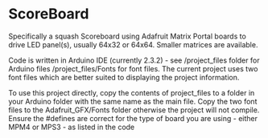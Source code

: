 # ScoreBoard
Specifically a squash Scoreboard using Adafruit Matrix Portal boards to drive LED panel(s), usually 64x32 or 64x64. Smaller matrices are available.

Code is written in Arduino IDE (currently 2.3.2) - see 
  /project_files folder for Arduino files
  /project_files/Fonts for font files. The current project uses two font files which are better suited to displaying the project information. 
  
To use this project directly, copy the contents of project_files to a folder in your Arduino folder with the same name as the main file. Copy the two font files to the Adafruit_GFX/Fonts folder otherwise the project will not compile.
Ensure the #defines are correct for the type of board you are using - either MPM4 or MPS3 - as listed in the code



